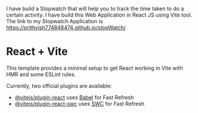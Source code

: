I have build a Stopwatch that will help you to track the time taken to do a certain activity. I have build this Web Application in React JS using Vite tool. <br/>
The link to my Stopwatch Application is https://prithvish774848474.github.io/stopWatch/

# React + Vite

This template provides a minimal setup to get React working in Vite with HMR and some ESLint rules.

Currently, two official plugins are available:

- [@vitejs/plugin-react](https://github.com/vitejs/vite-plugin-react/blob/main/packages/plugin-react/README.md) uses [Babel](https://babeljs.io/) for Fast Refresh
- [@vitejs/plugin-react-swc](https://github.com/vitejs/vite-plugin-react-swc) uses [SWC](https://swc.rs/) for Fast Refresh
